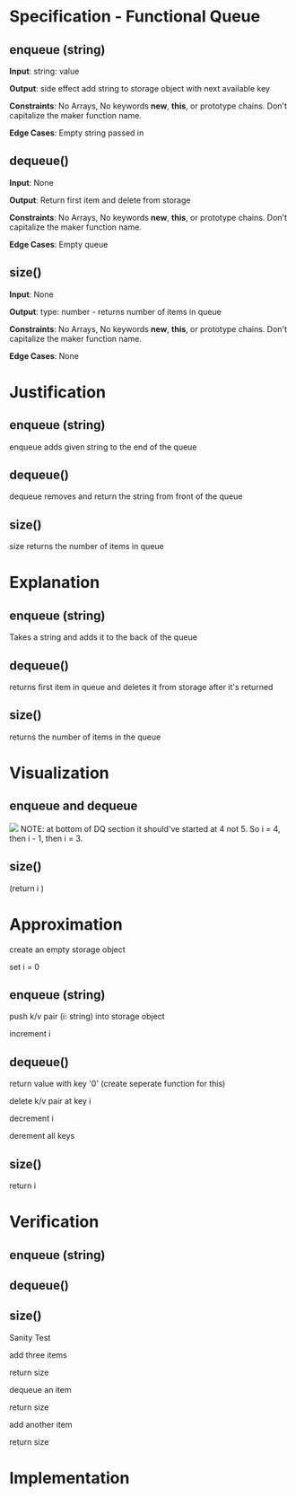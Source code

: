 # Specification - Functional Queue
<!-- ## IOCE (include side effects and things printing to screen) -->
## enqueue (string)
**Input**: string: value

**Output**: side effect add string to storage object with next available key

**Constraints**: No Arrays, No keywords **new**, **this**, or prototype chains. Don't capitalize the maker function name.

**Edge Cases**: Empty string passed in

## dequeue()
**Input**: None

**Output**: Return first item and delete from storage

**Constraints**: No Arrays, No keywords **new**, **this**, or prototype chains. Don't capitalize the maker function name.

**Edge Cases**: Empty queue

## size()
**Input**: None

**Output**: type: number - returns number of items in queue

**Constraints**: No Arrays, No keywords **new**, **this**, or prototype chains. Don't capitalize the maker function name.

**Edge Cases**: None


# Justification
<!-- ## Purpose of Calling this Function -->
## enqueue (string)
enqueue adds given string to the end of the queue

## dequeue()
dequeue removes and return the string from front of the queue

## size()
size returns the number of items in queue


# Explanation
<!-- ## Clearly state relationship between Inputs and Outputs in Plain English -->
## enqueue (string)
Takes a string and adds it to the back of the queue

## dequeue()
returns first item in queue and deletes it from storage after it's returned

## size()
returns the number of items in the queue

# Visualization
<!-- ## Whiteboard - draw plan that another engineer could understand. Use pictures and labels maybe sample data -->

<!-- select and copy image to clipboard -->
<!-- Use cmd + alt + v to paste (vsc paste image extn) -->
## enqueue and dequeue
![](2020-04-06-20-46-57.png) NOTE: at bottom of DQ section it should've started at 4 not 5. So i = 4, then i - 1, then i = 3.

## size()
(return i )

# Approximation
<!-- ## Pseudocode -->
<!-- Complete, without ambiguity, high level as possible, indented to show subordinate steps, translateable to one real line of code -->

create an empty storage object

set i = 0

## enqueue (string)
push k/v pair (i: string) into storage object

increment i

## dequeue()
return value with key '0' (create seperate function for this)

delete k/v pair at key i

decrement i

derement all keys

## size()
return i

# Verification
<!-- Use sample data to walk through pseudocode
Write one sanity test -->
## enqueue (string)
## dequeue()
## size()

Sanity Test

add three items

return size

dequeue an item

return size

add another item

return size


# Implementation
<!-- Go Code! -->

